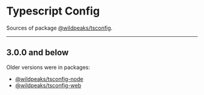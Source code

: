 # Typescript Config

Sources of package [@wildpeaks/tsconfig](package/README.md).

---
## 3.0.0 and below

Older versions were in packages:
 - [@wildpeaks/tsconfig-node](https://www.npmjs.com/package/@wildpeaks/tsconfig-node)
 - [@wildpeaks/tsconfig-web](https://www.npmjs.com/package/@wildpeaks/tsconfig-web)
